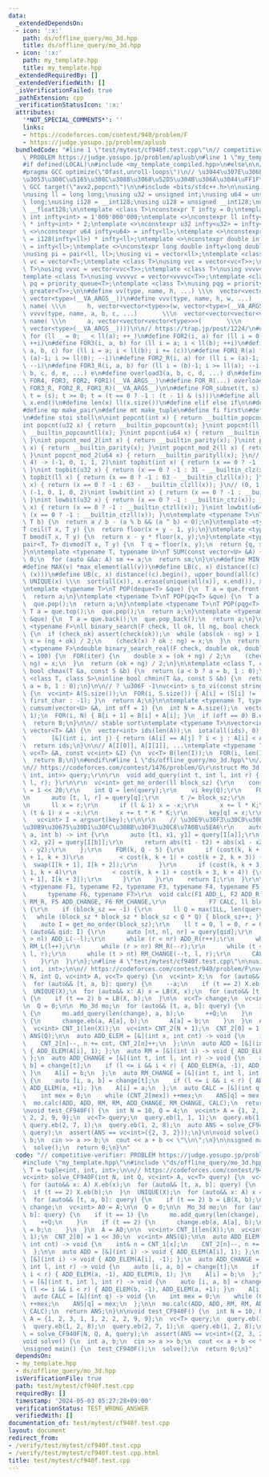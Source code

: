 ```yaml
---
data:
  _extendedDependsOn:
  - icon: ':x:'
    path: ds/offline_query/mo_3d.hpp
    title: ds/offline_query/mo_3d.hpp
  - icon: ':x:'
    path: my_template.hpp
    title: my_template.hpp
  _extendedRequiredBy: []
  _extendedVerifiedWith: []
  _isVerificationFailed: true
  _pathExtension: cpp
  _verificationStatusIcon: ':x:'
  attributes:
    '*NOT_SPECIAL_COMMENTS*': ''
    links:
    - https://codeforces.com/contest/940/problem/F
    - https://judge.yosupo.jp/problem/aplusb
  bundledCode: "#line 1 \"test/mytest/cf940f.test.cpp\"\n// competitive-verifier:\
    \ PROBLEM https://judge.yosupo.jp/problem/aplusb\n#line 1 \"my_template.hpp\"\n\
    #if defined(LOCAL)\n#include <my_template_compiled.hpp>\n#else\n\n// https://codeforces.com/blog/entry/96344\n\
    #pragma GCC optimize(\"Ofast,unroll-loops\")\n// \u3044\u307E\u306E CF \u3060\u3068\
    \u3053\u308C\u5165\u308C\u308B\u3068\u52D5\u304B\u306A\u3044\uFF1F\n// #pragma\
    \ GCC target(\"avx2,popcnt\")\n\n#include <bits/stdc++.h>\n\nusing namespace std;\n\
    \nusing ll = long long;\nusing u32 = unsigned int;\nusing u64 = unsigned long\
    \ long;\nusing i128 = __int128;\nusing u128 = unsigned __int128;\nusing f128 =\
    \ __float128;\n\ntemplate <class T>\nconstexpr T infty = 0;\ntemplate <>\nconstexpr\
    \ int infty<int> = 1'000'000'000;\ntemplate <>\nconstexpr ll infty<ll> = ll(infty<int>)\
    \ * infty<int> * 2;\ntemplate <>\nconstexpr u32 infty<u32> = infty<int>;\ntemplate\
    \ <>\nconstexpr u64 infty<u64> = infty<ll>;\ntemplate <>\nconstexpr i128 infty<i128>\
    \ = i128(infty<ll>) * infty<ll>;\ntemplate <>\nconstexpr double infty<double>\
    \ = infty<ll>;\ntemplate <>\nconstexpr long double infty<long double> = infty<ll>;\n\
    \nusing pi = pair<ll, ll>;\nusing vi = vector<ll>;\ntemplate <class T>\nusing\
    \ vc = vector<T>;\ntemplate <class T>\nusing vvc = vector<vc<T>>;\ntemplate <class\
    \ T>\nusing vvvc = vector<vvc<T>>;\ntemplate <class T>\nusing vvvvc = vector<vvvc<T>>;\n\
    template <class T>\nusing vvvvvc = vector<vvvvc<T>>;\ntemplate <class T>\nusing\
    \ pq = priority_queue<T>;\ntemplate <class T>\nusing pqg = priority_queue<T, vector<T>,\
    \ greater<T>>;\n\n#define vv(type, name, h, ...) \\\n  vector<vector<type>> name(h,\
    \ vector<type>(__VA_ARGS__))\n#define vvv(type, name, h, w, ...)   \\\n  vector<vector<vector<type>>>\
    \ name( \\\n      h, vector<vector<type>>(w, vector<type>(__VA_ARGS__)))\n#define\
    \ vvvv(type, name, a, b, c, ...)       \\\n  vector<vector<vector<vector<type>>>>\
    \ name( \\\n      a, vector<vector<vector<type>>>(       \\\n             b, vector<vector<type>>(c,\
    \ vector<type>(__VA_ARGS__))))\n\n// https://trap.jp/post/1224/\n#define FOR1(a)\
    \ for (ll _ = 0; _ < ll(a); ++_)\n#define FOR2(i, a) for (ll i = 0; i < ll(a);\
    \ ++i)\n#define FOR3(i, a, b) for (ll i = a; i < ll(b); ++i)\n#define FOR4(i,\
    \ a, b, c) for (ll i = a; i < ll(b); i += (c))\n#define FOR1_R(a) for (ll i =\
    \ (a)-1; i >= ll(0); --i)\n#define FOR2_R(i, a) for (ll i = (a)-1; i >= ll(0);\
    \ --i)\n#define FOR3_R(i, a, b) for (ll i = (b)-1; i >= ll(a); --i)\n#define overload4(a,\
    \ b, c, d, e, ...) e\n#define overload3(a, b, c, d, ...) d\n#define FOR(...) overload4(__VA_ARGS__,\
    \ FOR4, FOR3, FOR2, FOR1)(__VA_ARGS__)\n#define FOR_R(...) overload3(__VA_ARGS__,\
    \ FOR3_R, FOR2_R, FOR1_R)(__VA_ARGS__)\n\n#define FOR_subset(t, s) \\\n  for (ll\
    \ t = (s); t >= 0; t = (t == 0 ? -1 : (t - 1) & (s)))\n#define all(x) x.begin(),\
    \ x.end()\n#define len(x) ll(x.size())\n#define elif else if\n\n#define eb emplace_back\n\
    #define mp make_pair\n#define mt make_tuple\n#define fi first\n#define se second\n\
    \n#define stoi stoll\n\nint popcnt(int x) { return __builtin_popcount(x); }\n\
    int popcnt(u32 x) { return __builtin_popcount(x); }\nint popcnt(ll x) { return\
    \ __builtin_popcountll(x); }\nint popcnt(u64 x) { return __builtin_popcountll(x);\
    \ }\nint popcnt_mod_2(int x) { return __builtin_parity(x); }\nint popcnt_mod_2(u32\
    \ x) { return __builtin_parity(x); }\nint popcnt_mod_2(ll x) { return __builtin_parityll(x);\
    \ }\nint popcnt_mod_2(u64 x) { return __builtin_parityll(x); }\n// (0, 1, 2, 3,\
    \ 4) -> (-1, 0, 1, 1, 2)\nint topbit(int x) { return (x == 0 ? -1 : 31 - __builtin_clz(x));\
    \ }\nint topbit(u32 x) { return (x == 0 ? -1 : 31 - __builtin_clz(x)); }\nint\
    \ topbit(ll x) { return (x == 0 ? -1 : 63 - __builtin_clzll(x)); }\nint topbit(u64\
    \ x) { return (x == 0 ? -1 : 63 - __builtin_clzll(x)); }\n// (0, 1, 2, 3, 4) ->\
    \ (-1, 0, 1, 0, 2)\nint lowbit(int x) { return (x == 0 ? -1 : __builtin_ctz(x));\
    \ }\nint lowbit(u32 x) { return (x == 0 ? -1 : __builtin_ctz(x)); }\nint lowbit(ll\
    \ x) { return (x == 0 ? -1 : __builtin_ctzll(x)); }\nint lowbit(u64 x) { return\
    \ (x == 0 ? -1 : __builtin_ctzll(x)); }\n\ntemplate <typename T>\nT floor(T a,\
    \ T b) {\n  return a / b - (a % b && (a ^ b) < 0);\n}\ntemplate <typename T>\n\
    T ceil(T x, T y) {\n  return floor(x + y - 1, y);\n}\ntemplate <typename T>\n\
    T bmod(T x, T y) {\n  return x - y * floor(x, y);\n}\ntemplate <typename T>\n\
    pair<T, T> divmod(T x, T y) {\n  T q = floor(x, y);\n  return {q, x - q * y};\n\
    }\n\ntemplate <typename T, typename U>\nT SUM(const vector<U> &A) {\n  T sm =\
    \ 0;\n  for (auto &&a: A) sm += a;\n  return sm;\n}\n\n#define MIN(v) *min_element(all(v))\n\
    #define MAX(v) *max_element(all(v))\n#define LB(c, x) distance((c).begin(), lower_bound(all(c),\
    \ (x)))\n#define UB(c, x) distance((c).begin(), upper_bound(all(c), (x)))\n#define\
    \ UNIQUE(x) \\\n  sort(all(x)), x.erase(unique(all(x)), x.end()), x.shrink_to_fit()\n\
    \ntemplate <typename T>\nT POP(deque<T> &que) {\n  T a = que.front();\n  que.pop_front();\n\
    \  return a;\n}\ntemplate <typename T>\nT POP(pq<T> &que) {\n  T a = que.top();\n\
    \  que.pop();\n  return a;\n}\ntemplate <typename T>\nT POP(pqg<T> &que) {\n \
    \ T a = que.top();\n  que.pop();\n  return a;\n}\ntemplate <typename T>\nT POP(vc<T>\
    \ &que) {\n  T a = que.back();\n  que.pop_back();\n  return a;\n}\n\ntemplate\
    \ <typename F>\nll binary_search(F check, ll ok, ll ng, bool check_ok = true)\
    \ {\n  if (check_ok) assert(check(ok));\n  while (abs(ok - ng) > 1) {\n    auto\
    \ x = (ng + ok) / 2;\n    (check(x) ? ok : ng) = x;\n  }\n  return ok;\n}\ntemplate\
    \ <typename F>\ndouble binary_search_real(F check, double ok, double ng, int iter\
    \ = 100) {\n  FOR(iter) {\n    double x = (ok + ng) / 2;\n    (check(x) ? ok :\
    \ ng) = x;\n  }\n  return (ok + ng) / 2;\n}\n\ntemplate <class T, class S>\ninline\
    \ bool chmax(T &a, const S &b) {\n  return (a < b ? a = b, 1 : 0);\n}\ntemplate\
    \ <class T, class S>\ninline bool chmin(T &a, const S &b) {\n  return (a > b ?\
    \ a = b, 1 : 0);\n}\n\n// ? \u306F -1\nvc<int> s_to_vi(const string &S, char first_char)\
    \ {\n  vc<int> A(S.size());\n  FOR(i, S.size()) { A[i] = (S[i] != '?' ? S[i] -\
    \ first_char : -1); }\n  return A;\n}\n\ntemplate <typename T, typename U>\nvector<T>\
    \ cumsum(vector<U> &A, int off = 1) {\n  int N = A.size();\n  vector<T> B(N +\
    \ 1);\n  FOR(i, N) { B[i + 1] = B[i] + A[i]; }\n  if (off == 0) B.erase(B.begin());\n\
    \  return B;\n}\n\n// stable sort\ntemplate <typename T>\nvector<int> argsort(const\
    \ vector<T> &A) {\n  vector<int> ids(len(A));\n  iota(all(ids), 0);\n  sort(all(ids),\n\
    \       [&](int i, int j) { return (A[i] == A[j] ? i < j : A[i] < A[j]); });\n\
    \  return ids;\n}\n\n// A[I[0]], A[I[1]], ...\ntemplate <typename T>\nvc<T> rearrange(const\
    \ vc<T> &A, const vc<int> &I) {\n  vc<T> B(len(I));\n  FOR(i, len(I)) B[i] = A[I[i]];\n\
    \  return B;\n}\n#endif\n#line 1 \"ds/offline_query/mo_3d.hpp\"\n// https://codeforces.com/contest/940/problem/F\r\
    \n// https://codeforces.com/contest/1476/problem/G\r\nstruct Mo_3d {\r\n  vc<tuple<int,\
    \ int, int>> query;\r\n\r\n  void add_query(int t, int l, int r) { query.eb(t,\
    \ l, r); }\r\n\r\n  vc<int> get_mo_order(ll block_sz) {\r\n    constexpr ll K\
    \ = 1 << 20;\r\n    int Q = len(query);\r\n    vi key(Q);\r\n    FOR(q, Q) {\r\
    \n      auto [t, l, r] = query[q];\r\n      t /= block_sz;\r\n      l /= block_sz;\r\
    \n      ll x = r;\r\n      if (l & 1) x = -x;\r\n      x += l * K;\r\n      if\
    \ (t & 1) x = -x;\r\n      x += t * K * K;\r\n      key[q] = x;\r\n    }\r\n \
    \   vc<int> I = argsort(key);\r\n\r\n    // \u30E9\u30F3\u30C0\u30E0\u30B1\u30FC\
    \u30B9\u30675\u30D1\u30FC\u30BB\u30F3\u30C8\u7A0B\u5EA6\r\n    auto cost = [&](int\
    \ a, int b) -> int {\r\n      auto [t1, x1, y1] = query[I[a]];\r\n      auto [t2,\
    \ x2, y2] = query[I[b]];\r\n      return abs(t1 - t2) + abs(x1 - x2) + abs(y1\
    \ - y2);\r\n    };\r\n    FOR(k, Q - 5) {\r\n      if (cost(k, k + 2) + cost(k\
    \ + 1, k + 3)\r\n          < cost(k, k + 1) + cost(k + 2, k + 3)) {\r\n      \
    \  swap(I[k + 1], I[k + 2]);\r\n      }\r\n      if (cost(k, k + 3) + cost(k +\
    \ 1, k + 4)\r\n          < cost(k, k + 1) + cost(k + 3, k + 4)) {\r\n        swap(I[k\
    \ + 1], I[k + 3]);\r\n      }\r\n    }\r\n    return I;\r\n  }\r\n\r\n  template\
    \ <typename F1, typename F2, typename F3, typename F4, typename F5,\r\n      \
    \      typename F6, typename F7>\r\n  void calc(F1 ADD_L, F2 ADD_R, F3 RM_L, F4\
    \ RM_R, F5 ADD_CHANGE, F6 RM_CHANGE,\r\n            F7 CALC, ll block_sz = -1)\
    \ {\r\n    if (block_sz == -1) {\r\n      ll Q = max(1LL, len(query));\r\n   \
    \   while (block_sz * block_sz * block_sz < Q * Q) { block_sz++; }\r\n    }\r\n\
    \    auto I = get_mo_order(block_sz);\r\n    ll t = 0, l = 0, r = 0;\r\n    for\
    \ (auto&& qid: I) {\r\n      auto [nt, nl, nr] = query[qid];\r\n      while (l\
    \ > nl) ADD_L(--l);\r\n      while (r < nr) ADD_R(r++);\r\n      while (l < nl)\
    \ RM_L(l++);\r\n      while (r > nr) RM_R(--r);\r\n      while (t < nt) ADD_CHANGE(t++,\
    \ l, r);\r\n      while (t > nt) RM_CHANGE(--t, l, r);\r\n      CALC(qid);\r\n\
    \    }\r\n  }\r\n};\n#line 4 \"test/mytest/cf940f.test.cpp\"\n\nusing T = tuple<int,\
    \ int, int>;\n\n// https://codeforces.com/contest/940/problem/F\nvc<int> solve_CF940F(int\
    \ N, int Q, vc<int> A, vc<T> query) {\n  vc<int> X;\n  for (auto&& x: A) X.eb(x);\n\
    \  for (auto&& [t, a, b]: query) {\n    --a;\n    if (t == 2) X.eb(b);\n  }\n\
    \  UNIQUE(X);\n  for (auto&& x: A) x = LB(X, x);\n  for (auto&& [t, a, b]: query)\
    \ {\n    if (t == 2) b = LB(X, b);\n  }\n\n  vc<T> change;\n  vc<int> A0 = A;\n\
    \n  Q = 0;\n\n  Mo_3d mo;\n  for (auto&& [t, a, b]: query) {\n    if (t == 1)\
    \ {\n      mo.add_query(len(change), a, b);\n      ++Q;\n    }\n    if (t == 2)\
    \ {\n      change.eb(a, A[a], b);\n      A[a] = b;\n    }\n  }\n  A = A0;\n\n\
    \  vc<int> CNT_1(len(X));\n  vc<int> CNT_2(N + 1);\n  CNT_2[0] = 1 << 30;\n  vc<int>\
    \ ANS(Q);\n\n  auto ADD_ELEM = [&](int x, int cnt) -> void {\n    int& n = CNT_1[x];\n\
    \    CNT_2[n]--, n += cnt, CNT_2[n]++;\n  };\n\n  auto ADD = [&](int i) -> void\
    \ { ADD_ELEM(A[i], 1); };\n  auto RM = [&](int i) -> void { ADD_ELEM(A[i], -1);\
    \ };\n  auto ADD_CHANGE = [&](int t, int l, int r) -> void {\n    auto [i, a,\
    \ b] = change[t];\n    if (l <= i && i < r) { ADD_ELEM(a, -1), ADD_ELEM(b, 1);\
    \ }\n    A[i] = b;\n  };\n  auto RM_CHANGE = [&](int t, int l, int r) -> void\
    \ {\n    auto [i, a, b] = change[t];\n    if (l <= i && i < r) { ADD_ELEM(b, -1),\
    \ ADD_ELEM(a, +1); }\n    A[i] = a;\n  };\n  auto CALC = [&](int q) -> void {\n\
    \    int mex = 0;\n    while (CNT_2[mex]) ++mex;\n    ANS[q] = mex;\n  };\n\n\
    \  mo.calc(ADD, ADD, RM, RM, ADD_CHANGE, RM_CHANGE, CALC);\n  return ANS;\n}\n\
    \nvoid test_CF940F() {\n  int N = 10, Q = 4;\n  vc<int> A = {1, 2, 3, 1, 1, 2,\
    \ 2, 2, 9, 9};\n  vc<T> query;\n  query.eb(1, 1, 1);\n  query.eb(1, 2, 8);\n \
    \ query.eb(2, 7, 1);\n  query.eb(1, 2, 8);\n  auto ANS = solve_CF940F(N, Q, A,\
    \ query);\n  assert(ANS == vc<int>({2, 3, 2}));\n}\n\nvoid solve() {\n  int a,\
    \ b;\n  cin >> a >> b;\n  cout << a + b << \"\\n\";\n}\n\nsigned main() {\n  test_CF940F();\n\
    \  solve();\n  return 0;\n}\n"
  code: "// competitive-verifier: PROBLEM https://judge.yosupo.jp/problem/aplusb\n\
    #include \"my_template.hpp\"\n#include \"ds/offline_query/mo_3d.hpp\"\n\nusing\
    \ T = tuple<int, int, int>;\n\n// https://codeforces.com/contest/940/problem/F\n\
    vc<int> solve_CF940F(int N, int Q, vc<int> A, vc<T> query) {\n  vc<int> X;\n \
    \ for (auto&& x: A) X.eb(x);\n  for (auto&& [t, a, b]: query) {\n    --a;\n  \
    \  if (t == 2) X.eb(b);\n  }\n  UNIQUE(X);\n  for (auto&& x: A) x = LB(X, x);\n\
    \  for (auto&& [t, a, b]: query) {\n    if (t == 2) b = LB(X, b);\n  }\n\n  vc<T>\
    \ change;\n  vc<int> A0 = A;\n\n  Q = 0;\n\n  Mo_3d mo;\n  for (auto&& [t, a,\
    \ b]: query) {\n    if (t == 1) {\n      mo.add_query(len(change), a, b);\n  \
    \    ++Q;\n    }\n    if (t == 2) {\n      change.eb(a, A[a], b);\n      A[a]\
    \ = b;\n    }\n  }\n  A = A0;\n\n  vc<int> CNT_1(len(X));\n  vc<int> CNT_2(N +\
    \ 1);\n  CNT_2[0] = 1 << 30;\n  vc<int> ANS(Q);\n\n  auto ADD_ELEM = [&](int x,\
    \ int cnt) -> void {\n    int& n = CNT_1[x];\n    CNT_2[n]--, n += cnt, CNT_2[n]++;\n\
    \  };\n\n  auto ADD = [&](int i) -> void { ADD_ELEM(A[i], 1); };\n  auto RM =\
    \ [&](int i) -> void { ADD_ELEM(A[i], -1); };\n  auto ADD_CHANGE = [&](int t,\
    \ int l, int r) -> void {\n    auto [i, a, b] = change[t];\n    if (l <= i &&\
    \ i < r) { ADD_ELEM(a, -1), ADD_ELEM(b, 1); }\n    A[i] = b;\n  };\n  auto RM_CHANGE\
    \ = [&](int t, int l, int r) -> void {\n    auto [i, a, b] = change[t];\n    if\
    \ (l <= i && i < r) { ADD_ELEM(b, -1), ADD_ELEM(a, +1); }\n    A[i] = a;\n  };\n\
    \  auto CALC = [&](int q) -> void {\n    int mex = 0;\n    while (CNT_2[mex])\
    \ ++mex;\n    ANS[q] = mex;\n  };\n\n  mo.calc(ADD, ADD, RM, RM, ADD_CHANGE, RM_CHANGE,\
    \ CALC);\n  return ANS;\n}\n\nvoid test_CF940F() {\n  int N = 10, Q = 4;\n  vc<int>\
    \ A = {1, 2, 3, 1, 1, 2, 2, 2, 9, 9};\n  vc<T> query;\n  query.eb(1, 1, 1);\n\
    \  query.eb(1, 2, 8);\n  query.eb(2, 7, 1);\n  query.eb(1, 2, 8);\n  auto ANS\
    \ = solve_CF940F(N, Q, A, query);\n  assert(ANS == vc<int>({2, 3, 2}));\n}\n\n\
    void solve() {\n  int a, b;\n  cin >> a >> b;\n  cout << a + b << \"\\n\";\n}\n\
    \nsigned main() {\n  test_CF940F();\n  solve();\n  return 0;\n}"
  dependsOn:
  - my_template.hpp
  - ds/offline_query/mo_3d.hpp
  isVerificationFile: true
  path: test/mytest/cf940f.test.cpp
  requiredBy: []
  timestamp: '2024-05-03 05:27:28+09:00'
  verificationStatus: TEST_WRONG_ANSWER
  verifiedWith: []
documentation_of: test/mytest/cf940f.test.cpp
layout: document
redirect_from:
- /verify/test/mytest/cf940f.test.cpp
- /verify/test/mytest/cf940f.test.cpp.html
title: test/mytest/cf940f.test.cpp
---
```

